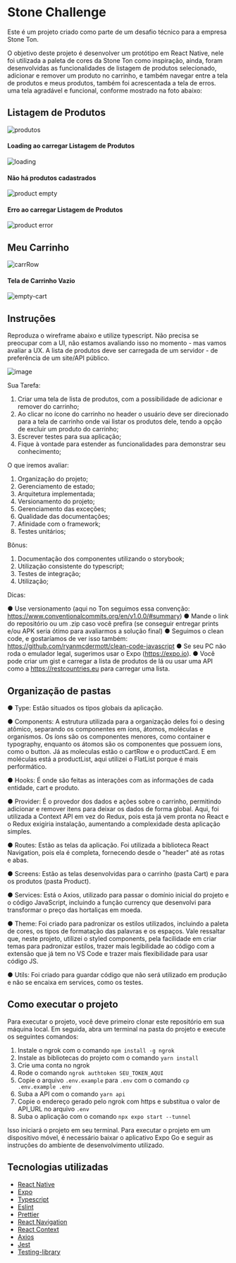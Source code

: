 # Stone Challenge

Este é um projeto criado como parte de um desafio técnico para a empresa Stone Ton.

O objetivo deste projeto é desenvolver um protótipo em React Native, nele foi utilizada a paleta de cores da Stone Ton como inspiração, ainda, foram desenvolvidas as funcionalidades de listagem de produtos selecionado, adicionar e remover um produto no carrinho, e também navegar entre a tela de produtos e meus produtos, também foi acrescentada a tela de erros. uma tela agradável e funcional, conforme mostrado na foto abaixo:

## Listagem de Produtos
![produtos](https://user-images.githubusercontent.com/80495195/234759581-1c930e3f-fc00-4d58-891e-2efe1f68e3d6.jpeg)

#### Loading ao carregar Listagem de Produtos
![loading](https://user-images.githubusercontent.com/80495195/234760098-cc187089-5ed3-478a-8566-f4a49ef309ea.jpeg)

#### Não há produtos cadastrados
![product empty](https://user-images.githubusercontent.com/80495195/234769342-cd94cd3e-aa34-4b5d-931e-53e9f7765690.jpeg)

#### Erro ao carregar Listagem de Produtos
![product error](https://user-images.githubusercontent.com/80495195/234769454-829f4526-6320-4f80-8396-dd97d0c2ef57.jpeg)

## Meu Carrinho
![carrRow](https://user-images.githubusercontent.com/80495195/234759685-6635102c-ea9a-4f29-bbcd-cf15d896aa81.jpeg)

#### Tela de Carrinho Vazio
![empty-cart](https://user-images.githubusercontent.com/80495195/234769592-04392fb5-25e9-4bcf-b9ea-5a83ce8572c1.jpeg)

## Instruções

Reproduza o wireframe abaixo e utilize typescript. Não precisa se preocupar com a UI, não
estamos avaliando isso no momento - mas vamos avaliar a UX. A lista de produtos deve ser
carregada de um servidor - de preferência de um site/API público.

![image](https://user-images.githubusercontent.com/80495195/234720804-b8a415e5-e345-4c79-abbf-bad44a1adfb5.png)

Sua Tarefa:

1. Criar uma tela de lista de produtos, com a possibilidade de adicionar e remover do
   carrinho;
2. Ao clicar no ícone do carrinho no header o usuário deve ser direcionado para a tela de
   carrinho onde vai listar os produtos dele, tendo a opção de excluir um produto do carrinho;
3. Escrever testes para sua aplicação;
4. Fique à vontade para estender as funcionalidades para demonstrar seu conhecimento;

O que iremos avaliar:

1. Organização do projeto;
2. Gerenciamento de estado;
3. Arquitetura implementada;
4. Versionamento do projeto;
5. Gerenciamento das exceções;
6. Qualidade das documentações;
7. Afinidade com o framework;
8. Testes unitários;

Bônus:

1. Documentação dos componentes utilizando o storybook;
2. Utilização consistente do typescript;
3. Testes de integração;
4. Utilização;

Dicas:

● Use versionamento (aqui no Ton seguimos essa convenção:
https://www.conventionalcommits.org/en/v1.0.0/#summary)
● Mande o link do repositório ou um .zip caso você prefira (se conseguir entregar
prints e/ou APK seria ótimo para avaliarmos a solução final)
● Seguimos o clean code, e gostaríamos de ver isso também:
https://github.com/ryanmcdermott/clean-code-javascript
● Se seu PC não roda o emulador legal, sugerimos usar o Expo (https://expo.io).
● Você pode criar um gist e carregar a lista de produtos de lá ou usar uma API como a
https://restcountries.eu para carregar uma lista.

## Organização de pastas

● Type: Estão situados os tipos globais da aplicação.

● Components: A estrutura utilizada para a organização deles foi o desing atômico, separando os componentes em íons, átomos, moléculas e organismos.
Os íons são os componentes menores, como container e typography, enquanto os átomos são os componentes que possuem íons, como o button. Já as moleculas estão o cartRow e o productCard. E em moléculas está a productList, aqui utilizei o FlatList porque é mais performático.

● Hooks: É onde são feitas as interações com as informações de cada entidade, cart e produto.

● Provider: É o provedor dos dados e ações sobre o carrinho, permitindo adicionar e remover itens para deixar os dados de forma global. Aqui, foi utilizada a Context API em vez do Redux, pois esta já vem pronta no React e o Redux exigiria instalação, aumentando a complexidade desta aplicação simples.

● Routes: Estão as telas da aplicação. Foi utilizada a biblioteca React Navigation, pois ela é completa, fornecendo desde o "header" até as rotas e abas.

● Screens: Estão as telas desenvolvidas para o carrinho (pasta Cart) e para os produtos (pasta Product).

● Services: Está o Axios, utilizado para passar o domínio inicial do projeto e o código JavaScript, incluindo a função currency que desenvolvi para transformar o preço das hortaliças em moeda.

● Theme: Foi criado para padronizar os estilos utilizados, incluindo a paleta de cores, os tipos de formatação das palavras e os espaços. Vale ressaltar que, neste projeto, utilizei o styled components, pela facilidade em criar temas para padronizar estilos, trazer mais legibilidade ao código com a extensão que já tem no VS Code e trazer mais flexibilidade para usar código JS.

● Utils: Foi criado para guardar código que não será utilizado em produção e não se encaixa em services, como os testes.

## Como executar o projeto

Para executar o projeto, você deve primeiro clonar este repositório em sua máquina local. Em seguida, abra um terminal na pasta do projeto e execute os seguintes comandos:

1. Instale o ngrok com o comando `npm install -g ngrok`
2. Instale as bibliotecas do projeto com o comando `yarn install`
3. Crie uma conta no ngrok
4. Rode o comando `ngrok authtoken SEU_TOKEN_AQUI`
5. Copie o arquivo `.env.example` para `.env` com o comando `cp .env.example .env`
6. Suba a API com o comando `yarn api`
7. Copie o endereço gerado pelo ngrok com https e substitua o valor de API_URL no arquivo `.env`
8. Suba o aplicação com o comando `npx expo start --tunnel`

Isso iniciará o projeto em seu terminal. Para executar o projeto em um dispositivo móvel, é necessário baixar o aplicativo Expo Go e seguir as instruções do ambiente de desenvolvimento utilizado.

## Tecnologias utilizadas

- [React Native](https://reactnative.dev)
- [Expo](https://expo.dev)
- [Typescript](https://www.typescriptlang.org)
- [Eslint](https://eslint.org)
- [Prettier](https://prettier.io)
- [React Navigation](https://reactnavigation.org)
- [React Context](https://legacy.reactjs.org/docs/context.html)
- [Axios](https://axios-http.com/ptbr/docs/intro)
- [Jest](https://jestjs.io/pt-BR/)
- [Testing-library](https://testing-library.com/)
